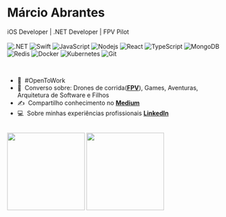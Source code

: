 # Márcio Abrantes 

iOS Developer | .NET Developer | FPV Pilot
<br>
<br>
    ![.NET](https://img.shields.io/badge/-.net-black?style=flat-square&logo=.net)
    ![Swift](https://img.shields.io/badge/-Swift-black?style=flat-square&logo=swift)
    ![JavaScript](https://img.shields.io/badge/-JavaScript-black?style=flat-square&logo=javascript)
    ![Nodejs](https://img.shields.io/badge/Node.js-black?style=flat-square&logo=node.js&logoColor=green)
    ![React](https://img.shields.io/badge/-React-black?style=flat-square&logo=react)
    ![TypeScript](https://img.shields.io/badge/-TypeScript-black?style=flat-square&logo=typescript)
    ![MongoDB](https://img.shields.io/badge/-MongoDB-black?style=flat-square&logo=mongodb)
    ![Redis](https://img.shields.io/badge/-Redis-black?style=flat-square&logo=Redis)
    ![Docker](https://img.shields.io/badge/-Docker-black?style=flat-square&logo=docker)
    ![Kubernetes](https://img.shields.io/badge/-Kubernetes-black?style=flat-square&logo=kubernetes)
    ![Git](https://img.shields.io/badge/-Git-black?style=flat-square&logo=git)

<br>

- :office: &nbsp;#OpenToWork
- :speech_balloon: &nbsp;Converso sobre: Drones de corrida(**[FPV]**), Games, Aventuras, Arquitetura de Software e Filhos 
- :writing_hand: &nbsp;Compartilho conhecimento no **[Medium]**
- :computer: &nbsp;Sobre minhas experiências profissionais **[LinkedIn]**

<br>
<div>
<div style="display: inline-block;">
  <img height="180em" src="https://github-readme-stats.vercel.app/api/top-langs/?username=abrantesmar&layout=compact&theme=onedark"/>
  <img height="180em" src="https://github-readme-stats.vercel.app/api?username=abrantesmar&show_icons=true&theme=onedark"/>
</div>

<!-- Links -->
[linkedin]: https://www.linkedin.com/in/marcioabrantes10 "Márcio Abrantes"
[medium]: https://medium.com/@mrcioabrantes
[github]: https://github.com/AbrantesMar
[twitch]: https://www.twitch.tv/abrantes_fpv
[fpv]: https://www.youtube.com/@MarcioAbrantesFPV/videos
